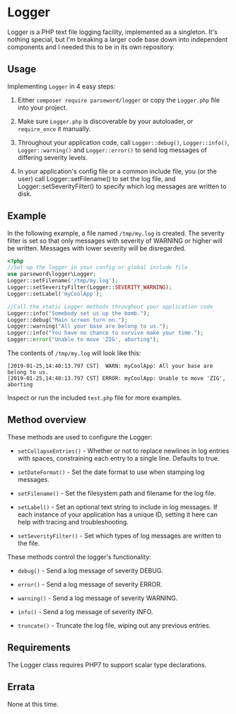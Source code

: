 # Logger

Logger is a PHP text file logging facility, implemented as a singleton. It's 
nothing special, but I'm breaking a larger code base down into independent 
components and I needed this to be in its own repository.

## Usage

Implementing `Logger` in 4 easy steps:

1. Either `composer require parseword/logger` or copy the `Logger.php` file into 
your project.

2. Make sure `Logger.php` is discoverable by your autoloader, or `require_once` 
it manually.

3. Throughout your application code, call `Logger::debug()`, `Logger::info()`, 
`Logger::warning()` and `Logger::error()` to send log messages of differing 
severity levels.

4. In your application's config file or a common include file, you (or the user) 
call Logger::setFilename() to set the log file, and Logger::setSeverityFilter() 
to specify which log messages are written to disk.

## Example

In the following example, a file named `/tmp/my.log` is created. The severity 
filter is set so that only messages with severity of WARNING or higher will be 
written. Messages with lower severity will be disregarded.

```php
<?php
//Set up the logger in your config or global include file
use parseword\logger\Logger;
Logger::setFilename('/tmp/my.log');
Logger::setSeverityFilter(Logger::SEVERITY_WARNING);
Logger::setLabel('myCoolApp');

//Call the static Logger methods throughout your application code
Logger::info("Somebody set us up the bomb.");
Logger::debug("Main screen turn on.");
Logger::warning("All your base are belong to us.");
Logger::info("You have no chance to survive make your time.");
Logger::error("Unable to move 'ZIG', aborting");
```

The contents of `/tmp/my.log` will look like this:

```
[2019-01-25,14:40:13.797 CST]  WARN: myCoolApp: All your base are belong to us.
[2019-01-25,14:40:13.797 CST] ERROR: myCoolApp: Unable to move 'ZIG', aborting
```

Inspect or run the included `test.php` file for more examples.

## Method overview

These methods are used to configure the Logger:

* `setCollapseEntries()` - Whether or not to replace newlines in log entries 
with spaces, constraining each entry to a single line. Defaults to true.

* `setDateFormat()` - Set the date format to use when stamping log messages.

* `setFilename()` - Set the filesystem path and filename for the log file.

* `setLabel()` - Set an optional text string to include in log messages. If 
each instance of your application has a unique ID, setting it here can help 
with tracing and troubleshooting.

* `setSeverityFilter()` - Set which types of log messages are written to the file.

These methods control the logger's functionality:

* `debug()` - Send a log message of severity DEBUG.

* `error()` - Send a log message of severity ERROR.

* `warning()` - Send a log message of severity WARNING.

* `info()` - Send a log message of severity INFO.

* `truncate()` - Truncate the log file, wiping out any previous entries.

## Requirements

The Logger class requires PHP7 to support scalar type declarations.

## Errata

None at this time.

